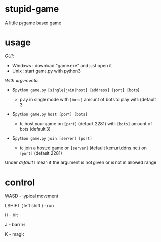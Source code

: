 # stupid-game
A little pygame based game

# usage


*GUI*:
- Windows : download "game.exe" and just open it
- Unix : start game.py with python3


*With arguments*:
- $`python game.py [single|join|host] [address] [port] [bots]`
  - play in single mode with `[bots]` amount of bots to play with (default 3)

- $`python game.py host [port] [bots]`
  - to host your game on `[port]` (default 2281) with `[bots]` amount of bots (default 3)

- $`python game.py join [server] [port]`
  - to join a hosted game on `[server]` (default kemuri.ddns.net) on `[port]` (default 2281)

Under _default_ I mean if the argument is not given or is not in allowed range

# control

WASD - typical movement

LSHIFT ( left shift ) - run

H - hit

J - barrier

K - magic
